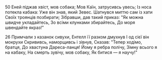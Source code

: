 50 Еней піджав хвіст, мов собака;
Мов Каїн, затрусивсь увесь;
Із носа потекла кабака:
Уже він знав, який Зевес.
Шатнувся миттю сам із хати
Своїх троянців позбирати;
Зібравши, дав такий приказ:
"Як можна швидче укладайтесь,
Зо всіми клунками збирайтесь,
До моря швендайте якраз!"

26 Примчали з казанок сивухи,
Ентелл її разком дмухнув
І од сієї він мокрухи
Скрививсь, наморщивсь і зівнув,
Сказав: "Тепер ходімо, братця,
До хвастуна Дареса-ланця!
Йому я ребра полічу,
Зімну всього я на кабаку,
На смерть зувічу, мов собаку,
Як битися — я научу!"
